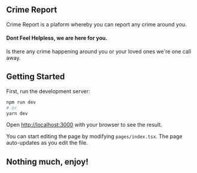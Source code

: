 ## Crime Report

Crime Report is a plaform whereby you can report any crime around you.

#### Dont Feel Helpless, we are here for you.

Is there any crime happening around you or your loved ones we're one call away.

## Getting Started

First, run the development server:

```bash
npm run dev
# or
yarn dev
```

Open [http://localhost:3000](http://localhost:3000) with your browser to see the result.

You can start editing the page by modifying `pages/index.tsx`. The page auto-updates as you edit the file.

## Nothing much, enjoy!
